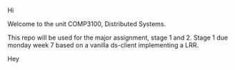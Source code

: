 Hi

Welcome to the unit COMP3100, Distributed Systems.

This repo will be used for the major assignment, stage 1 and 2.
Stage 1 due monday week 7 based on a vanilla ds-client implementing a LRR.

Hey
